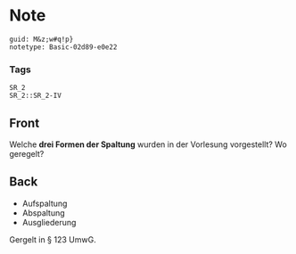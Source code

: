 # Note
```
guid: M&z;w#q!p}
notetype: Basic-02d89-e0e22
```

### Tags
```
SR_2
SR_2::SR_2-IV
```

## Front
Welche <b>drei Formen der Spaltung</b> wurden in der Vorlesung
vorgestellt? Wo geregelt?

## Back
<ul>
  <li>Aufspaltung
  <li>Abspaltung
  <li>Ausgliederung
</ul>
<div>
  Gergelt in § 123 UmwG.
</div>
